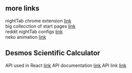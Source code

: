
## more links
nightTab chrome extension [link](https://chrome.google.com/webstore/detail/nighttab/hdpcadigjkbcpnlcpbcohpafiaefanki?hl=en-GB)  
big collecction of start pages [link](https://startpages.github.io/)  
reddit nightTab configs [link](https://www.reddit.com/r/startpages/comments/l22x6l/my_humble_nighttab_configuration/)  
neko animation [link](https://github.com/glreno/oneko/)

## Desmos Scientific Calculator
API used in React [link](https://github.com/ysulyma/desmos-react/tree/0287574fcc06eb16275e3bde18844a3f8e06020f)
API documentation [link](https://www.desmos.com/api/v1.8/docs/index.html)
API link [link](https://www.desmos.com/api/v1.8/calculator.js?apiKey=dcb31709b452b1cf9dc26972add0fda6)
